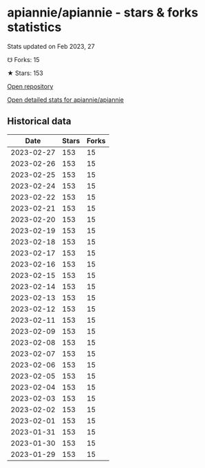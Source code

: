 # apiannie/apiannie - stars & forks statistics

Stats updated on Feb 2023, 27

☋ Forks: 15

★ Stars: 153

[Open repository](https://github.com/apiannie/apiannie)

[Open detailed stats for apiannie/apiannie](https://reviewgithub.com/rep/apiannie/apiannie)

## Historical data
| Date | Stars | Forks |
|------|-------|-------|
| 2023-02-27 | 153 | 15 | 
| 2023-02-26 | 153 | 15 | 
| 2023-02-25 | 153 | 15 | 
| 2023-02-24 | 153 | 15 | 
| 2023-02-22 | 153 | 15 | 
| 2023-02-21 | 153 | 15 | 
| 2023-02-20 | 153 | 15 | 
| 2023-02-19 | 153 | 15 | 
| 2023-02-18 | 153 | 15 | 
| 2023-02-17 | 153 | 15 | 
| 2023-02-16 | 153 | 15 | 
| 2023-02-15 | 153 | 15 | 
| 2023-02-14 | 153 | 15 | 
| 2023-02-13 | 153 | 15 | 
| 2023-02-12 | 153 | 15 | 
| 2023-02-11 | 153 | 15 | 
| 2023-02-09 | 153 | 15 | 
| 2023-02-08 | 153 | 15 | 
| 2023-02-07 | 153 | 15 | 
| 2023-02-06 | 153 | 15 | 
| 2023-02-05 | 153 | 15 | 
| 2023-02-04 | 153 | 15 | 
| 2023-02-03 | 153 | 15 | 
| 2023-02-02 | 153 | 15 | 
| 2023-02-01 | 153 | 15 | 
| 2023-01-31 | 153 | 15 | 
| 2023-01-30 | 153 | 15 | 
| 2023-01-29 | 153 | 15 | 

